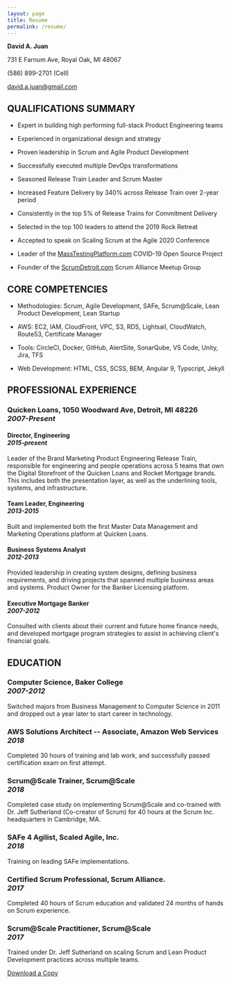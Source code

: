 ```yaml
---
layout: page
title: Resume
permalink: /resume/
---
```


**David A. Juan**

731 E Farnum Ave, Royal Oak, MI 48067

(586) 899-2701 (Cell)

<david.a.juan@gmail.com>

## QUALIFICATIONS SUMMARY

- Expert in building high performing full-stack Product Engineering teams

- Experienced in organizational design and strategy

- Proven leadership in Scrum and Agile Product Development

- Successfully executed multiple DevOps transformations

- Seasoned Release Train Leader and Scrum Master

- Increased Feature Delivery by 340% across Release Train over 2-year period

- Consistently in the top 5% of Release Trains for Commitment Delivery

- Selected in the top 100 leaders to attend the 2019 Rock Retreat

- Accepted to speak on Scaling Scrum at the Agile 2020 Conference

- Leader of the [MassTestingPlatform.com](https://www.masstestingplatform.com) COVID-19 Open Source Project

- Founder of the [ScrumDetroit.com](https://www.scrumdetroit.com) Scrum Alliance Meetup Group

## CORE COMPETENCIES

- Methodologies: Scrum, Agile Development, SAFe, Scrum@Scale, Lean Product Development, Lean Startup

- AWS: EC2, IAM, CloudFront, VPC, S3, RDS, Lightsail, CloudWatch, Route53, Certificate Manager

- Tools: CircleCI, Docker, GitHub, AlertSite, SonarQube, VS Code, Unity, Jira, TFS

- Web Development: HTML, CSS, SCSS, BEM, Angular 9, Typscript, Jekyll

## PROFESSIONAL EXPERIENCE

### Quicken Loans, 1050 Woodward Ave, Detroit, MI 48226 <br> *2007-Present*

#### Director, Engineering <br> *2015-present*

Leader of the Brand Marketing Product Engineering Release Train, responsible for engineering and people operations across 5 teams that own the Digital Storefront of the Quicken Loans and Rocket Mortgage brands. This includes both the presentation layer, as well as the underlining tools, systems, and infrastructure.

#### Team Leader, Engineering <br> *2013-2015*

Built and implemented both the first Master Data Management and Marketing Operations platform at Quicken Loans.

#### Business Systems Analyst <br> *2012-2013*

Provided leadership in creating system designs, defining business requirements, and driving projects that spanned multiple business areas and systems. Product Owner for the Banker Licensing platform.

#### Executive Mortgage Banker <br> *2007-2012*

Consulted with clients about their current and future home finance needs, and developed mortgage program strategies to assist in achieving client's financial goals.

## EDUCATION

### Computer Science, Baker College <br> *2007-2012*

Switched majors from Business Management to Computer Science in 2011 and dropped out a year later to start career in technology.

### AWS Solutions Architect -- Associate, Amazon Web Services <br> *2018*

Completed 30 hours of training and lab work, and successfully passed certification exam on first attempt.

### Scrum@Scale Trainer, Scrum@Scale <br> *2018*

Completed case study on implementing Scrum@Scale and co-trained with Dr. Jeff Sutherland (Co-creator of Scrum) for 40 hours at the Scrum Inc. headquarters in Cambridge, MA.

### SAFe 4 Agilist, Scaled Agile, Inc. <br> *2018*

Training on leading SAFe implementations.

### Certified Scrum Professional, Scrum Alliance. <br> *2017*

Completed 40 hours of Scrum education and validated 24 months of hands on Scrum experience.

### Scrum@Scale Practitioner, Scrum@Scale <br> *2017*

Trained under Dr. Jeff Sutherland on scaling Scrum and Lean Product Development practices across multiple teams.

[Download a Copy](/assets/documents/resume.doc)